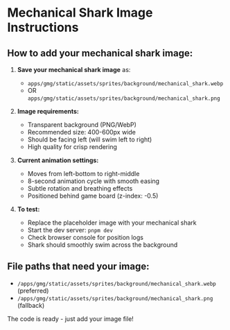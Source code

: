 # Mechanical Shark Image Instructions

## How to add your mechanical shark image:

1. **Save your mechanical shark image** as:
   - `apps/gmg/static/assets/sprites/background/mechanical_shark.webp`
   - OR `apps/gmg/static/assets/sprites/background/mechanical_shark.png`

2. **Image requirements:**
   - Transparent background (PNG/WebP)
   - Recommended size: 400-600px wide
   - Should be facing left (will swim left to right)
   - High quality for crisp rendering

3. **Current animation settings:**
   - Moves from left-bottom to right-middle
   - 8-second animation cycle with smooth easing
   - Subtle rotation and breathing effects
   - Positioned behind game board (z-index: -0.5)

4. **To test:**
   - Replace the placeholder image with your mechanical shark
   - Start the dev server: `pnpm dev`
   - Check browser console for position logs
   - Shark should smoothly swim across the background

## File paths that need your image:
- `/apps/gmg/static/assets/sprites/background/mechanical_shark.webp` (preferred)
- `/apps/gmg/static/assets/sprites/background/mechanical_shark.png` (fallback)

The code is ready - just add your image file!